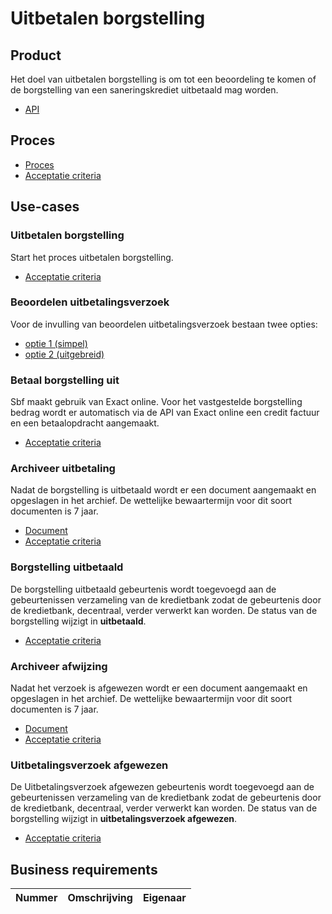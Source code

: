 # Uitbetalen borgstelling

## Product

Het doel van uitbetalen borgstelling is om tot een beoordeling te komen of de borgstelling van een saneringskrediet uitbetaald mag worden.

<!-- einde -->

* [API](product.openapi.yml)

## Proces

* [Proces](proces.bpmn)
* [Acceptatie criteria](proces.feature)

## Use-cases

### Uitbetalen borgstelling

Start het proces uitbetalen borgstelling.

* [Acceptatie criteria](uitbetalen-borgstelling.feature)

### Beoordelen uitbetalingsverzoek

Voor de invulling van beoordelen uitbetalingsverzoek bestaan twee opties:

* [optie 1 (simpel)](beoordelen-uitbetalingsverzoek-simpel/index.md)
* [optie 2 (uitgebreid)](beoordelen-uitbetalingsverzoek-uitgebreid/index.md)

### Betaal borgstelling uit

Sbf maakt gebruik van Exact online. Voor het vastgestelde borgstelling bedrag wordt er automatisch via de API van Exact online een credit factuur en een betaalopdracht aangemaakt.

* [Acceptatie criteria](betaal-borgstelling-uit.feature)

### Archiveer uitbetaling

Nadat de borgstelling is uitbetaald wordt er een document aangemaakt en opgeslagen in het archief. De wettelijke bewaartermijn voor dit soort documenten is 7 jaar.

* [Document](uitbetaling.message.md)
* [Acceptatie criteria](../archiveer.feature)

### Borgstelling uitbetaald

De borgstelling uitbetaald gebeurtenis wordt toegevoegd aan de gebeurtenissen verzameling van de kredietbank zodat de gebeurtenis door de kredietbank, decentraal, verder verwerkt kan worden. De status van de borgstelling wijzigt in **uitbetaald**.

* [Acceptatie criteria](../verstuur-gebeurtenis.feature)

### Archiveer afwijzing

Nadat het verzoek is afgewezen wordt er een document aangemaakt en opgeslagen in het archief. De wettelijke bewaartermijn voor dit soort documenten is 7 jaar.

* [Document](afwijzing.message.md)
* [Acceptatie criteria](../archiveer.feature)

### Uitbetalingsverzoek afgewezen

De Uitbetalingsverzoek afgewezen gebeurtenis wordt toegevoegd aan de gebeurtenissen verzameling van de kredietbank zodat de gebeurtenis door de kredietbank, decentraal, verder verwerkt kan worden. De status van de borgstelling wijzigt in **uitbetalingsverzoek afgewezen**.

* [Acceptatie criteria](../verstuur-gebeurtenis.feature)

## Business requirements

| Nummer | Omschrijving                         | Eigenaar                  |
| -------| ------------------------------------ | ------------------------- |
